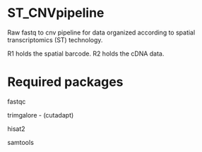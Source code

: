 # ST_CNVpipeline
Raw fastq to cnv pipeline for data organized according to spatial transcriptomics (ST) technology.

R1 holds the spatial barcode.
R2 holds the cDNA data.

# Required packages
fastqc

trimgalore - (cutadapt)

hisat2

samtools
